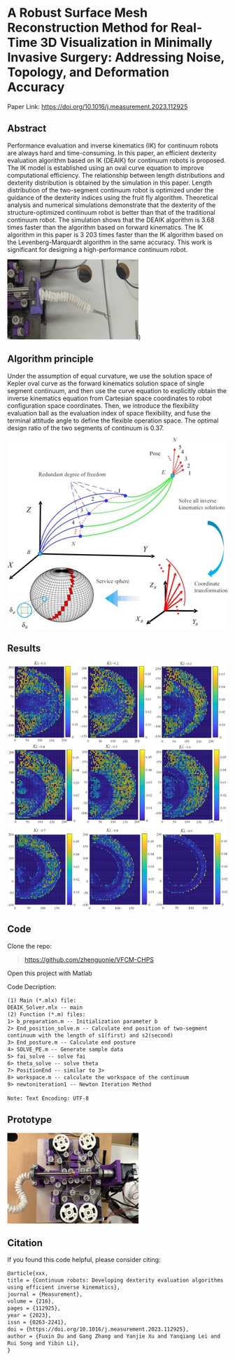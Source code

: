 # A Robust Surface Mesh Reconstruction Method for Real-Time 3D Visualization in Minimally Invasive Surgery: Addressing Noise, Topology, and Deformation Accuracy

Paper Link: https://doi.org/10.1016/j.measurement.2023.112925

## Abstract
Performance evaluation and inverse kinematics (IK) for continuum robots are always hard and time-consuming. In this paper, an efficient dexterity evaluation algorithm based on IK (DEAIK) for continuum robots is proposed. The IK model is established using an oval curve equation to improve computational efficiency. The relationship between length distributions and dexterity distribution is obtained by the simulation in this paper. Length distribution of the two-segment continuum robot is optimized under the guidance of the dexterity indices using the fruit fly algorithm. Theoretical analysis and numerical simulations demonstrate that the dexterity of the structure-optimized continuum robot is better than that of the traditional continuum robot. The simulation shows that the DEAIK algorithm is 3.68 times faster than the algorithm based on forward kinematics. The IK algorithm in this paper is 3 203 times faster than the IK algorithm based on the Levenberg-Marquardt algorithm in the same accuracy. This work is significant for designing a high-performance continuum robot.

![](https://github.com/Scalpelapex/Images/blob/main/DEAIK/robot.gif))

## Algorithm principle
Under the assumption of equal curvature, we use the solution space of Kepler oval curve as the forward kinematics solution space of single segment continuum, and then use the curve equation to explicitly obtain the inverse kinematics equation from Cartesian space coordinates to robot configuration space coordinates. Then, we introduce the flexibility evaluation ball as the evaluation index of space flexibility, and fuse the terminal attitude angle to define the flexible operation space. The optimal design ratio of the two segments of continuum is 0.37.

![](https://github.com/Scalpelapex/Images/blob/main/DEAIK/method.jpg)

## Results

![](https://github.com/Scalpelapex/Images/blob/main/DEAIK/results.jpg)


## Code
Clone the repo: 
> https://github.com/zhenguonie/VFCM-CHPS

Open this project with Matlab

Code Decription:
```
(1) Main (*.mlx) file:
DEAIK_Solver.mlx -- main 
(2) Function (*.m) files:
1> b_preparation.m -- Initialization parameter b
2> End_position_solve.m -- Calculate end position of two-segment  continuum with the length of s1(first) and s2(second)
3> End_posture.m -- Calculate end posture
4> SOLVE_PE.m -- Generate sample data
5> fai_solve -- solve fai
6> theta_solve -- solve theta
7> PositionEnd -- similar to 3>
8> workspace.m -- calculate the workspace of the continuum
9> newtoniteration1 -- Newton Iteration Method

Note: Text Encoding: UTF-8
```
## Prototype
![](https://github.com/Scalpelapex/Images/blob/main/DEAIK/Structure.png)

## Citation

If you found this code helpful, please consider citing:

```
@article{xxx,
title = {Continuum robots: Developing dexterity evaluation algorithms using efficient inverse kinematics},
journal = {Measurement},
volume = {216},
pages = {112925},
year = {2023},
issn = {0263-2241},
doi = {https://doi.org/10.1016/j.measurement.2023.112925},
author = {Fuxin Du and Gang Zhang and Yanjie Xu and Yanqiang Lei and Rui Song and Yibin Li},
}
```
